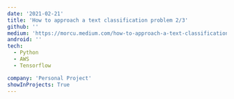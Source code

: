 ```yaml
---
date: '2021-02-21'
title: 'How to approach a text classification problem 2/3'
github: ''
medium: 'https://morcu.medium.com/how-to-approach-a-text-classification-problem-part-2-3-c840fb025b52'
android: ''
tech:
  - Python
  - AWS
  - Tensorflow

company: 'Personal Project'
showInProjects: True
---
```

